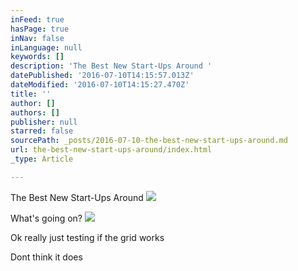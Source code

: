 ```yaml
---
inFeed: true
hasPage: true
inNav: false
inLanguage: null
keywords: []
description: 'The Best New Start-Ups Around '
datePublished: '2016-07-10T14:15:57.013Z'
dateModified: '2016-07-10T14:15:27.470Z'
title: ''
author: []
authors: []
publisher: null
starred: false
sourcePath: _posts/2016-07-10-the-best-new-start-ups-around.md
url: the-best-new-start-ups-around/index.html
_type: Article

---
```

The Best New Start-Ups Around ![](https://the-grid-user-content.s3-us-west-2.amazonaws.com/2132224f-9da8-4ab1-a783-f5c90ae1e63b.jpg)

What's going on?
![](https://the-grid-user-content.s3-us-west-2.amazonaws.com/68525b63-ed82-4990-8f9a-e102f6c3ccac.jpg)

Ok really just testing if the grid works 

Dont think it does